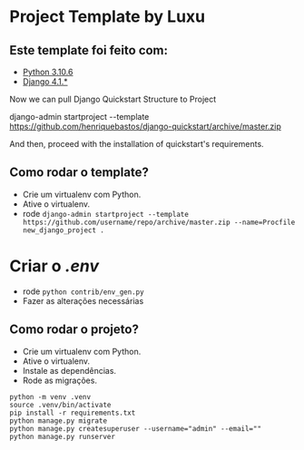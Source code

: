 # Project Template by Luxu

## Este template foi feito com:

* [Python 3.10.6](https://www.python.org/)
* [Django 4.1.*](https://www.djangoproject.com/)


Now we can pull Django Quickstart Structure to Project

django-admin startproject --template https://github.com/henriquebastos/django-quickstart/archive/master.zip

And then, proceed with the installation of quickstart's requirements.

## Como rodar o template?
* Crie um virtualenv com Python.
* Ative o virtualenv.
* rode ``django-admin startproject --template https://github.com/username/repo/archive/master.zip --name=Procfile new_django_project .``


# Criar o *.env*
* rode ``python contrib/env_gen.py``
* Fazer as alterações necessárias

## Como rodar o projeto?
* Crie um virtualenv com Python.
* Ative o virtualenv.
* Instale as dependências.
* Rode as migrações.

```
python -m venv .venv
source .venv/bin/activate
pip install -r requirements.txt
python manage.py migrate
python manage.py createsuperuser --username="admin" --email=""
python manage.py runserver
```
